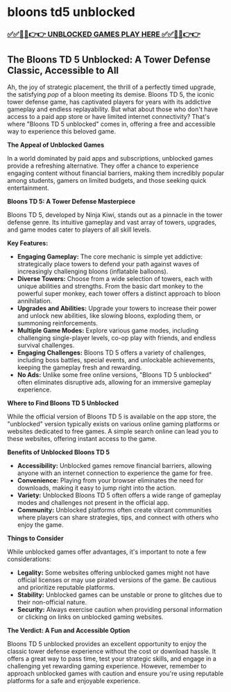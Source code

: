 # bloons td5 unblocked

### [✅✅🔴🔴👉👉 UNBLOCKED GAMES PLAY HERE ✅✅🔴🔴👉👉](https://topstoryindia.com)

## The Bloons TD 5 Unblocked: A Tower Defense Classic, Accessible to All

Ah, the joy of strategic placement, the thrill of a perfectly timed upgrade, the satisfying *pop* of a bloon meeting its demise. Bloons TD 5, the iconic tower defense game, has captivated players for years with its addictive gameplay and endless replayability. But what about those who don't have access to a paid app store or have limited internet connectivity? That's where "Bloons TD 5 unblocked" comes in, offering a free and accessible way to experience this beloved game. 

**The Appeal of Unblocked Games**

In a world dominated by paid apps and subscriptions, unblocked games provide a refreshing alternative. They offer a chance to experience engaging content without financial barriers, making them incredibly popular among students, gamers on limited budgets, and those seeking quick entertainment. 

**Bloons TD 5: A Tower Defense Masterpiece**

Bloons TD 5, developed by Ninja Kiwi, stands out as a pinnacle in the tower defense genre. Its intuitive gameplay and vast array of towers, upgrades, and game modes cater to players of all skill levels. 

**Key Features:**

* **Engaging Gameplay:** The core mechanic is simple yet addictive: strategically place towers to defend your path against waves of increasingly challenging bloons (inflatable balloons).
* **Diverse Towers:** Choose from a wide selection of towers, each with unique abilities and strengths. From the basic dart monkey to the powerful super monkey, each tower offers a distinct approach to bloon annihilation. 
* **Upgrades and Abilities:** Upgrade your towers to increase their power and unlock new abilities, like slowing bloons, exploding them, or summoning reinforcements.
* **Multiple Game Modes:** Explore various game modes, including challenging single-player levels, co-op play with friends, and endless survival challenges.
* **Engaging Challenges:** Bloons TD 5 offers a variety of challenges, including boss battles, special events, and unlockable achievements, keeping the gameplay fresh and rewarding.
* **No Ads:** Unlike some free online versions, "Bloons TD 5 unblocked" often eliminates disruptive ads, allowing for an immersive gameplay experience.

**Where to Find Bloons TD 5 Unblocked**

While the official version of Bloons TD 5 is available on the app store, the "unblocked" version typically exists on various online gaming platforms or websites dedicated to free games. A simple search online can lead you to these websites, offering instant access to the game. 

**Benefits of Unblocked Bloons TD 5**

* **Accessibility:** Unblocked games remove financial barriers, allowing anyone with an internet connection to experience the game for free.
* **Convenience:** Playing from your browser eliminates the need for downloads, making it easy to jump right into the action.
* **Variety:** Unblocked Bloons TD 5 often offers a wide range of gameplay modes and challenges not present in the official app.
* **Community:** Unblocked platforms often create vibrant communities where players can share strategies, tips, and connect with others who enjoy the game.

**Things to Consider**

While unblocked games offer advantages, it's important to note a few considerations:

* **Legality:** Some websites offering unblocked games might not have official licenses or may use pirated versions of the game. Be cautious and prioritize reputable platforms.
* **Stability:**  Unblocked games can be unstable or prone to glitches due to their non-official nature. 
* **Security:** Always exercise caution when providing personal information or clicking on links on unblocked gaming websites.

**The Verdict: A Fun and Accessible Option**

Bloons TD 5 unblocked provides an excellent opportunity to enjoy the classic tower defense experience without the cost or download hassle. It offers a great way to pass time, test your strategic skills, and engage in a challenging yet rewarding gaming experience. However, remember to approach unblocked games with caution and ensure you're using reputable platforms for a safe and enjoyable experience. 

